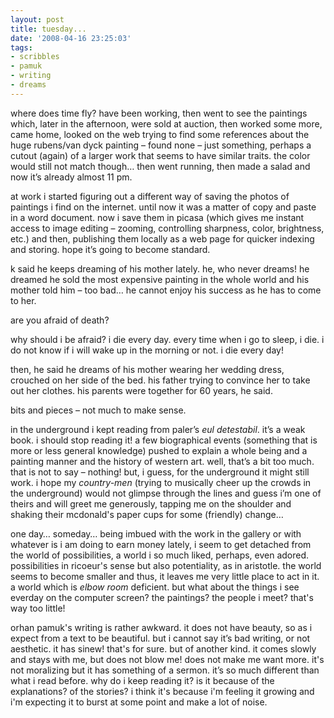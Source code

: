 ```yaml
---
layout: post
title: tuesday...
date: '2008-04-16 23:25:03'
tags:
- scribbles
- pamuk
- writing
- dreams
---
```



where does time fly? have been working, then went to see the paintings which, later in the afternoon, were sold at auction, then worked some more, came home, looked on the web trying to find some references about the huge rubens/van dyck painting – found none – just something, perhaps a cutout (again) of a larger work that seems to have similar traits. the color would still not match though… then went running, then made a salad and now it’s already almost 11 pm.

at work i started figuring out a different way of saving the photos of paintings i find on the internet. until now it was a matter of copy and paste in a word document. now i save them in picasa (which gives me instant access to image editing – zooming, controlling sharpness, color, brightness, etc.) and then, publishing them locally as a web page for quicker indexing and storing. hope it’s going to become standard.

k said he keeps dreaming of his mother lately. he, who never dreams! he dreamed he sold the most expensive painting in the whole world and his mother told him – too bad… he cannot enjoy his success as he has to come to her.

are you afraid of death?

why should i be afraid? i die every day. every time when i go to sleep, i die. i do not know if i will wake up in the morning or not. i die every day!

then, he said he dreams of his mother wearing her wedding dress, crouched on her side of the bed. his father trying to convince her to take out her clothes. his parents were together for 60 years, he said.

bits and pieces – not much to make sense.

in the underground i kept reading from paler’s *eul detestabil*. it’s a weak book. i should stop reading it! a few biographical events (something that is more or less general knowledge) pushed to explain a whole being and a painting manner and the history of western art. well, that’s a bit too much. that is not to say – nothing! but, i guess, for the underground it might still work. i hope my *country-men* (trying to musically cheer up the crowds in the underground) would not glimpse through the lines and guess i’m one of theirs and will greet me generously, tapping me on the shoulder and shaking their mcdonald's paper cups for some (friendly) change…

one day… someday… being imbued with the work in the gallery or with whatever is i am doing to earn money lately, i seem to get detached from the world of possibilities, a world i so much liked, perhaps, even adored. possibilities in ricoeur's sense but also potentiality, as in aristotle. the world seems to become smaller and thus, it leaves me very little place to act in it. a world which is *elbow room* deficient. but what about the things i see everday on the computer screen? the paintings? the people i meet? that's way too little!

orhan pamuk's writing is rather awkward. it does not have beauty, so as i expect from a text to be beautiful. but i cannot say it’s bad writing, or not aesthetic. it has sinew! that's for sure. but of another kind. it comes slowly and stays with me, but does not blow me! does not make me want more. it's not moralizing but it has something of a sermon. it’s so much different than what i read before. why do i keep reading it? is it because of the explanations? of the stories? i think it's because i'm feeling it growing and i'm expecting it to burst at some point and make a lot of noise.


